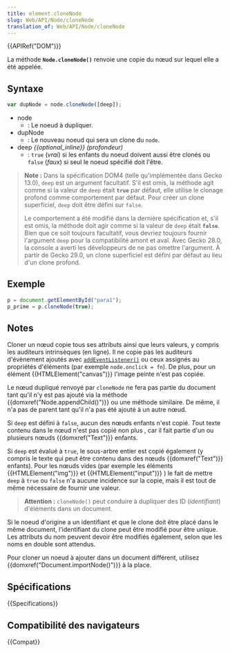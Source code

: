 ```yaml
---
title: element.cloneNode
slug: Web/API/Node/cloneNode
translation_of: Web/API/Node/cloneNode
---
```


{{APIRef("DOM")}}

La méthode **`Node.cloneNode()`** renvoie une copie du nœud sur lequel elle a été appelée.

## Syntaxe

```js
var dupNode = node.cloneNode([deep]);
```

- node
  - : Le noeud à dupliquer.
- dupNode
  - : Le nouveau noeud qui sera un clone du `node`.
- deep _{{optional_inline}} (profondeur)_
  - : `true` (_vrai_) si les enfants du noeud doivent aussi être clonés ou `false` (_faux_) si seul le noeud spécifié doit l'être.

> **Note :** Dans la spécification DOM4 (telle qu'implémentée dans Gecko 13.0), `deep` est un argument facultatif. S'il est omis, la méthode agit comme si la valeur de `deep` était **`true`** par défaut, elle utilise le clonage profond comme comportement par défaut. Pour créer un clone superficiel, `deep` doit être défini sur `false`.
>
> Le comportement a été modifié dans la dernière spécification et, s'il est omis, la méthode doit agir comme si la valeur de `deep` était **`false`**. Bien que ce soit toujours facultatif, vous devriez toujours fournir l'argument `deep` pour la compatibilité amont et aval. Avec Gecko 28.0, la console a averti les développeurs de ne pas omettre l'argument. À partir de Gecko 29.0, un clone superficiel est défini par défaut au lieu d'un clone profond.

## Exemple

```js
p = document.getElementById("para1");
p_prime = p.cloneNode(true);
```

## Notes

Cloner un nœud copie tous ses attributs ainsi que leurs valeurs, y compris les auditeurs intrinsèques (en ligne). Il ne copie pas les auditeurs d'évènement ajoutés avec [`addEventListener()`](/fr/docs/DOM/element.addEventListener) ou ceux assignés au propriétés d'éléments (par exemple `node.onclick = fn`). De plus, pour un élément {{HTMLElement("canvas")}} l'image peinte n'est pas copiée.

Le nœud dupliqué renvoyé par `cloneNode` ne fera pas partie du document tant qu'il n'y est pas ajouté via la méthode {{domxref("Node.appendChild()")}} ou une méthode similaire. De même, il n'a pas de parent tant qu'il n'a pas été ajouté à un autre nœud.

Si `deep` est défini à `false`, aucun des nœuds enfants n'est copié.
*T*out texte contenu dans le nœud n'est pas copié non plus , car il fait partie d'un ou plusieurs nœuds {{domxref("Text")}} enfants.

Si `deep` est évalué à `true`, le sous-arbre entier est copié également (y compris le texte qui peut être contenu dans des nœuds {{domxref("Text")}} enfants). Pour les nœuds vides (par exemple les éléments {{HTMLElement("img")}} et {{HTMLElement("input")}} ) le fait de mettre `deep` à `true` ou `false` n'a aucune incidence sur la copie, mais il est tout de même nécessaire de fournir une valeur.

> **Attention :** `cloneNode()` peut conduire à dupliquer des ID (_identifiant_) d'éléments dans un document.

Si le noeud d'origine a un identifiant et que le clone doit être placé dans le même document, l'identifiant du clone peut être modifié pour être unique. Les attributs du nom peuvent devoir être modifiés également, selon que les noms en double sont attendus.

Pour cloner un noeud à ajouter dans un document différent, utilisez {{domxref("Document.importNode()")}} à la place.

## Spécifications

{{Specifications}}

## Compatibilité des navigateurs

{{Compat}}
